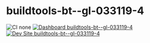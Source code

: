 # buildtools-bt--gl-033119-4

![CI none](https://img.shields.io/badge/ci-none-orange.svg)
[![Dashboard buildtools-bt--gl-033119-4](https://img.shields.io/badge/dashboard-buildtools_bt__gl_033119_4-yellow.svg)](https://dashboard.pantheon.io/sites/ac4ba451-5f3d-454b-905c-d87ee9cf0ce2#dev/code)
[![Dev Site buildtools-bt--gl-033119-4](https://img.shields.io/badge/site-buildtools_bt__gl_033119_4-blue.svg)](http://dev-buildtools-bt--gl-033119-4.pantheonsite.io/)